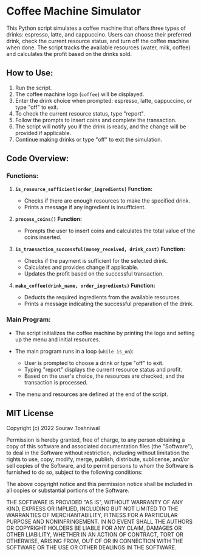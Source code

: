 # Coffee Machine Simulator

This Python script simulates a coffee machine that offers three types of drinks: espresso, latte, and cappuccino. Users can choose their preferred drink, check the current resource status, and turn off the coffee machine when done. The script tracks the available resources (water, milk, coffee) and calculates the profit based on the drinks sold.

## How to Use:

1. Run the script.
2. The coffee machine logo (`coffee`) will be displayed.
3. Enter the drink choice when prompted: espresso, latte, cappuccino, or type "off" to exit.
4. To check the current resource status, type "report".
5. Follow the prompts to insert coins and complete the transaction.
6. The script will notify you if the drink is ready, and the change will be provided if applicable.
7. Continue making drinks or type "off" to exit the simulation.

## Code Overview:

### Functions:

1. **`is_resource_sufficient(order_ingredients)` Function:**
   - Checks if there are enough resources to make the specified drink.
   - Prints a message if any ingredient is insufficient.

2. **`process_coins()` Function:**
   - Prompts the user to insert coins and calculates the total value of the coins inserted.

3. **`is_transaction_successful(money_received, drink_cost)` Function:**
   - Checks if the payment is sufficient for the selected drink.
   - Calculates and provides change if applicable.
   - Updates the profit based on the successful transaction.

4. **`make_coffee(drink_name, order_ingredients)` Function:**
   - Deducts the required ingredients from the available resources.
   - Prints a message indicating the successful preparation of the drink.

### Main Program:

- The script initializes the coffee machine by printing the logo and setting up the menu and initial resources.

- The main program runs in a loop (`while is_on`):
  - User is prompted to choose a drink or type "off" to exit.
  - Typing "report" displays the current resource status and profit.
  - Based on the user's choice, the resources are checked, and the transaction is processed.

- The menu and resources are defined at the end of the script.

## MIT License

Copyright (c) 2022 Sourav Toshniwal

Permission is hereby granted, free of charge, to any person obtaining a copy of this software and associated documentation files (the "Software"), to deal in the Software without restriction, including without limitation the rights to use, copy, modify, merge, publish, distribute, sublicense, and/or sell copies of the Software, and to permit persons to whom the Software is furnished to do so, subject to the following conditions:

The above copyright notice and this permission notice shall be included in all copies or substantial portions of the Software.

THE SOFTWARE IS PROVIDED "AS IS", WITHOUT WARRANTY OF ANY KIND, EXPRESS OR IMPLIED, INCLUDING BUT NOT LIMITED TO THE WARRANTIES OF MERCHANTABILITY, FITNESS FOR A PARTICULAR PURPOSE AND NONINFRINGEMENT. IN NO EVENT SHALL THE AUTHORS OR COPYRIGHT HOLDERS BE LIABLE FOR ANY CLAIM, DAMAGES OR OTHER LIABILITY, WHETHER IN AN ACTION OF CONTRACT, TORT OR OTHERWISE, ARISING FROM, OUT OF OR IN CONNECTION WITH THE SOFTWARE OR THE USE OR OTHER DEALINGS IN THE SOFTWARE.
